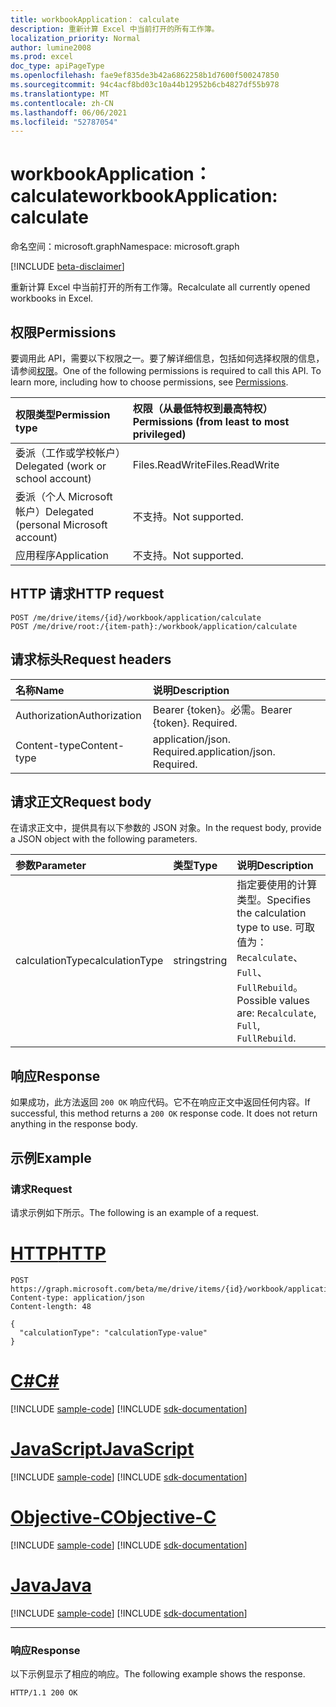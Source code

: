 ```yaml
---
title: workbookApplication： calculate
description: 重新计算 Excel 中当前打开的所有工作簿。
localization_priority: Normal
author: lumine2008
ms.prod: excel
doc_type: apiPageType
ms.openlocfilehash: fae9ef835de3b42a6862258b1d7600f500247850
ms.sourcegitcommit: 94c4acf8bd03c10a44b12952b6cb4827df55b978
ms.translationtype: MT
ms.contentlocale: zh-CN
ms.lasthandoff: 06/06/2021
ms.locfileid: "52787054"
---
```

# <a name="workbookapplication-calculate"></a><span data-ttu-id="28faa-103">workbookApplication： calculate</span><span class="sxs-lookup"><span data-stu-id="28faa-103">workbookApplication: calculate</span></span>

<span data-ttu-id="28faa-104">命名空间：microsoft.graph</span><span class="sxs-lookup"><span data-stu-id="28faa-104">Namespace: microsoft.graph</span></span>

[!INCLUDE [beta-disclaimer](../../includes/beta-disclaimer.md)]

<span data-ttu-id="28faa-105">重新计算 Excel 中当前打开的所有工作簿。</span><span class="sxs-lookup"><span data-stu-id="28faa-105">Recalculate all currently opened workbooks in Excel.</span></span>

## <a name="permissions"></a><span data-ttu-id="28faa-106">权限</span><span class="sxs-lookup"><span data-stu-id="28faa-106">Permissions</span></span>
<span data-ttu-id="28faa-p101">要调用此 API，需要以下权限之一。要了解详细信息，包括如何选择权限的信息，请参阅[权限](/graph/permissions-reference)。</span><span class="sxs-lookup"><span data-stu-id="28faa-p101">One of the following permissions is required to call this API. To learn more, including how to choose permissions, see [Permissions](/graph/permissions-reference).</span></span>

|<span data-ttu-id="28faa-109">权限类型</span><span class="sxs-lookup"><span data-stu-id="28faa-109">Permission type</span></span>      | <span data-ttu-id="28faa-110">权限（从最低特权到最高特权）</span><span class="sxs-lookup"><span data-stu-id="28faa-110">Permissions (from least to most privileged)</span></span>              |
|:--------------------|:---------------------------------------------------------|
|<span data-ttu-id="28faa-111">委派（工作或学校帐户）</span><span class="sxs-lookup"><span data-stu-id="28faa-111">Delegated (work or school account)</span></span> | <span data-ttu-id="28faa-112">Files.ReadWrite</span><span class="sxs-lookup"><span data-stu-id="28faa-112">Files.ReadWrite</span></span>     |
|<span data-ttu-id="28faa-113">委派（个人 Microsoft 帐户）</span><span class="sxs-lookup"><span data-stu-id="28faa-113">Delegated (personal Microsoft account)</span></span> | <span data-ttu-id="28faa-114">不支持。</span><span class="sxs-lookup"><span data-stu-id="28faa-114">Not supported.</span></span>    |
|<span data-ttu-id="28faa-115">应用程序</span><span class="sxs-lookup"><span data-stu-id="28faa-115">Application</span></span> | <span data-ttu-id="28faa-116">不支持。</span><span class="sxs-lookup"><span data-stu-id="28faa-116">Not supported.</span></span> |

## <a name="http-request"></a><span data-ttu-id="28faa-117">HTTP 请求</span><span class="sxs-lookup"><span data-stu-id="28faa-117">HTTP request</span></span>
<!-- { "blockType": "ignored" } -->
```http
POST /me/drive/items/{id}/workbook/application/calculate
POST /me/drive/root:/{item-path}:/workbook/application/calculate

```
## <a name="request-headers"></a><span data-ttu-id="28faa-118">请求标头</span><span class="sxs-lookup"><span data-stu-id="28faa-118">Request headers</span></span>
| <span data-ttu-id="28faa-119">名称</span><span class="sxs-lookup"><span data-stu-id="28faa-119">Name</span></span>       | <span data-ttu-id="28faa-120">说明</span><span class="sxs-lookup"><span data-stu-id="28faa-120">Description</span></span>|
|:---------------|:----------|
| <span data-ttu-id="28faa-121">Authorization</span><span class="sxs-lookup"><span data-stu-id="28faa-121">Authorization</span></span>  | <span data-ttu-id="28faa-p102">Bearer {token}。必需。</span><span class="sxs-lookup"><span data-stu-id="28faa-p102">Bearer {token}. Required.</span></span> |
| <span data-ttu-id="28faa-124">Content-type</span><span class="sxs-lookup"><span data-stu-id="28faa-124">Content-type</span></span> | <span data-ttu-id="28faa-p103">application/json. Required.</span><span class="sxs-lookup"><span data-stu-id="28faa-p103">application/json. Required.</span></span> |

## <a name="request-body"></a><span data-ttu-id="28faa-127">请求正文</span><span class="sxs-lookup"><span data-stu-id="28faa-127">Request body</span></span>
<span data-ttu-id="28faa-128">在请求正文中，提供具有以下参数的 JSON 对象。</span><span class="sxs-lookup"><span data-stu-id="28faa-128">In the request body, provide a JSON object with the following parameters.</span></span>

| <span data-ttu-id="28faa-129">参数</span><span class="sxs-lookup"><span data-stu-id="28faa-129">Parameter</span></span>    | <span data-ttu-id="28faa-130">类型</span><span class="sxs-lookup"><span data-stu-id="28faa-130">Type</span></span>   |<span data-ttu-id="28faa-131">说明</span><span class="sxs-lookup"><span data-stu-id="28faa-131">Description</span></span>|
|:---------------|:--------|:----------|
|<span data-ttu-id="28faa-132">calculationType</span><span class="sxs-lookup"><span data-stu-id="28faa-132">calculationType</span></span>|<span data-ttu-id="28faa-133">string</span><span class="sxs-lookup"><span data-stu-id="28faa-133">string</span></span>|<span data-ttu-id="28faa-134">指定要使用的计算类型。</span><span class="sxs-lookup"><span data-stu-id="28faa-134">Specifies the calculation type to use.</span></span>  <span data-ttu-id="28faa-135">可取值为：`Recalculate`、`Full`、`FullRebuild`。</span><span class="sxs-lookup"><span data-stu-id="28faa-135">Possible values are: `Recalculate`, `Full`, `FullRebuild`.</span></span>|

## <a name="response"></a><span data-ttu-id="28faa-136">响应</span><span class="sxs-lookup"><span data-stu-id="28faa-136">Response</span></span>

<span data-ttu-id="28faa-p105">如果成功，此方法返回 `200 OK` 响应代码。它不在响应正文中返回任何内容。</span><span class="sxs-lookup"><span data-stu-id="28faa-p105">If successful, this method returns a `200 OK` response code. It does not return anything in the response body.</span></span>

## <a name="example"></a><span data-ttu-id="28faa-139">示例</span><span class="sxs-lookup"><span data-stu-id="28faa-139">Example</span></span>

### <a name="request"></a><span data-ttu-id="28faa-140">请求</span><span class="sxs-lookup"><span data-stu-id="28faa-140">Request</span></span>
<span data-ttu-id="28faa-141">请求示例如下所示。</span><span class="sxs-lookup"><span data-stu-id="28faa-141">The following is an example of a request.</span></span>

# <a name="http"></a>[<span data-ttu-id="28faa-142">HTTP</span><span class="sxs-lookup"><span data-stu-id="28faa-142">HTTP</span></span>](#tab/http)
<!-- {
  "blockType": "request",
  "name": "workbookApplication_calculate"
}-->
```http
POST https://graph.microsoft.com/beta/me/drive/items/{id}/workbook/application/calculate
Content-type: application/json
Content-length: 48

{
  "calculationType": "calculationType-value"
}
```
# <a name="c"></a>[<span data-ttu-id="28faa-143">C#</span><span class="sxs-lookup"><span data-stu-id="28faa-143">C#</span></span>](#tab/csharp)
[!INCLUDE [sample-code](../includes/snippets/csharp/workbookapplication-calculate-csharp-snippets.md)]
[!INCLUDE [sdk-documentation](../includes/snippets/snippets-sdk-documentation-link.md)]

# <a name="javascript"></a>[<span data-ttu-id="28faa-144">JavaScript</span><span class="sxs-lookup"><span data-stu-id="28faa-144">JavaScript</span></span>](#tab/javascript)
[!INCLUDE [sample-code](../includes/snippets/javascript/workbookapplication-calculate-javascript-snippets.md)]
[!INCLUDE [sdk-documentation](../includes/snippets/snippets-sdk-documentation-link.md)]

# <a name="objective-c"></a>[<span data-ttu-id="28faa-145">Objective-C</span><span class="sxs-lookup"><span data-stu-id="28faa-145">Objective-C</span></span>](#tab/objc)
[!INCLUDE [sample-code](../includes/snippets/objc/workbookapplication-calculate-objc-snippets.md)]
[!INCLUDE [sdk-documentation](../includes/snippets/snippets-sdk-documentation-link.md)]

# <a name="java"></a>[<span data-ttu-id="28faa-146">Java</span><span class="sxs-lookup"><span data-stu-id="28faa-146">Java</span></span>](#tab/java)
[!INCLUDE [sample-code](../includes/snippets/java/workbookapplication-calculate-java-snippets.md)]
[!INCLUDE [sdk-documentation](../includes/snippets/snippets-sdk-documentation-link.md)]

---


### <a name="response"></a><span data-ttu-id="28faa-147">响应</span><span class="sxs-lookup"><span data-stu-id="28faa-147">Response</span></span>
<span data-ttu-id="28faa-148">以下示例显示了相应的响应。</span><span class="sxs-lookup"><span data-stu-id="28faa-148">The following example shows the response.</span></span>

<!-- {
  "blockType": "response"
} -->

```http
HTTP/1.1 200 OK
```

<!-- uuid: 8fcb5dbc-d5aa-4681-8e31-b001d5168d79
2015-10-25 14:57:30 UTC -->
<!--
{
  "type": "#page.annotation",
  "description": "workbookApplication: calculate",
  "keywords": "",
  "section": "documentation",
  "tocPath": "",
  "suppressions": [
  ]
}
-->


